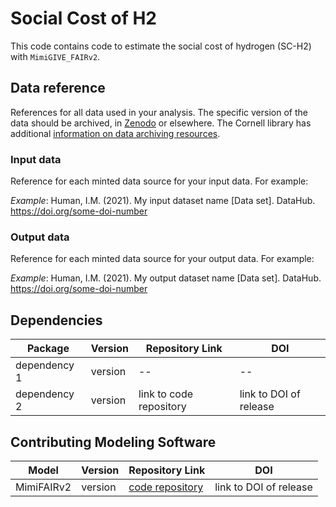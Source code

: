 # Social Cost of H2

This code contains code to estimate the social cost of hydrogen (SC-H2) with `MimiGIVE_FAIRv2`.

## Data reference

References for all data used in your analysis. The specific version of the data should be archived, in [Zenodo](https://zenodo.org) or elsewhere. The Cornell library has additional [information on data archiving resources](https://data.research.cornell.edu/content/sharing-and-archiving-data).

### Input data

Reference for each minted data source for your input data.  For example:

_Example_: Human, I.M. (2021). My input dataset name [Data set]. DataHub. https://doi.org/some-doi-number

### Output data

Reference for each minted data source for your output data.  For example:

_Example_: Human, I.M. (2021). My output dataset name [Data set]. DataHub. https://doi.org/some-doi-number

## Dependencies

| Package | Version | Repository Link | DOI |
|-------|---------|-----------------|-----|
| dependency 1 | version | -- | -- |
| dependency 2 | version | link to code repository | link to DOI of release |

## Contributing Modeling Software

| Model | Version | Repository Link | DOI |
|-------|---------|-----------------|-----|
| MimiFAIRv2 | version | [code repository](https://github.com/FrankErrickson/MimiFAIRv2.jl) | link to DOI of release |
